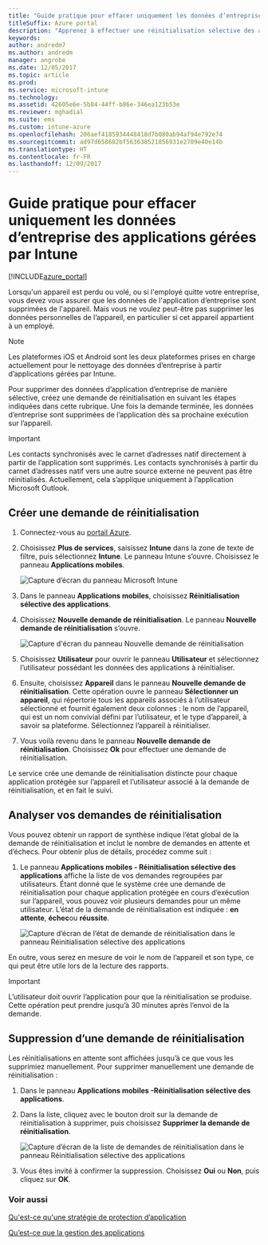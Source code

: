 ```yaml
---
title: "Guide pratique pour effacer uniquement les données d’entreprise des applications"
titleSuffix: Azure portal
description: "Apprenez à effectuer une réinitialisation sélective des applications avec Microsoft Intune."
keywords: 
author: andredm7
ms.author: andredm
manager: angrobe
ms.date: 12/05/2017
ms.topic: article
ms.prod: 
ms.service: microsoft-intune
ms.technology: 
ms.assetid: 42605e6e-5b84-44ff-b86e-346ea123b53e
ms.reviewer: mghadial
ms.suite: ems
ms.custom: intune-azure
ms.openlocfilehash: 206aef4185934448418d7b080ab94af94e792e74
ms.sourcegitcommit: ad97d658682bf563638521856931e2709e40e14b
ms.translationtype: HT
ms.contentlocale: fr-FR
ms.lasthandoff: 12/09/2017
---
```

# <a name="how-to-wipe-only-corporate-data-from-intune-managed-apps"></a>Guide pratique pour effacer uniquement les données d’entreprise des applications gérées par Intune

[!INCLUDE[azure_portal](./includes/azure_portal.md)]

Lorsqu'un appareil est perdu ou volé, ou si l'employé quitte votre entreprise, vous devez vous assurer que les données de l'application d’entreprise sont supprimées de l'appareil. Mais vous ne voulez peut-être pas supprimer les données personnelles de l’appareil, en particulier si cet appareil appartient à un employé.

>[!NOTE]
> Les plateformes iOS et Android sont les deux plateformes prises en charge actuellement pour le nettoyage des données d’entreprise à partir d’applications gérées par Intune.

Pour supprimer des données d’application d’entreprise de manière sélective, créez une demande de réinitialisation en suivant les étapes indiquées dans cette rubrique. Une fois la demande terminée, les données d’entreprise sont supprimées de l’application dès sa prochaine exécution sur l’appareil.

>[!IMPORTANT]
> Les contacts synchronisés avec le carnet d’adresses natif directement à partir de l’application sont supprimés. Les contacts synchronisés à partir du carnet d’adresses natif vers une autre source externe ne peuvent pas être réinitialisés. Actuellement, cela s’applique uniquement à l’application Microsoft Outlook.

## <a name="create-a-wipe-request"></a>Créer une demande de réinitialisation

1.  Connectez-vous au [portail Azure](https://portal.azure.com).

2.  Choisissez **Plus de services**, saisissez **Intune** dans la zone de texte de filtre, puis sélectionnez **Intune**. Le panneau Intune s’ouvre. Choisissez le panneau **Applications mobiles**.

    ![Capture d’écran du panneau Microsoft Intune](./media/apps-selective-wipe01.png)

3.  Dans le panneau **Applications mobiles**, choisissez **Réinitialisation sélective des applications**.

4.  Choisissez **Nouvelle demande de réinitialisation**. Le panneau **Nouvelle demande de réinitialisation** s’ouvre.

    ![Capture d'écran du panneau Nouvelle demande de réinitialisation](./media/AzurePortal_MAM_NewWipeRequest.png)

5.  Choisissez **Utilisateur** pour ouvrir le panneau **Utilisateur** et sélectionnez l’utilisateur possédant les données des applications à réinitialiser.

6.  Ensuite, choisissez **Appareil** dans le panneau **Nouvelle demande de réinitialisation**. Cette opération ouvre le panneau **Sélectionner un appareil**, qui répertorie tous les appareils associés à l’utilisateur sélectionné et fournit également deux colonnes : le nom de l’appareil, qui est un nom convivial défini par l’utilisateur, et le type d’appareil, à savoir sa plateforme. Sélectionnez l’appareil à réinitialiser.

7.  Vous voilà revenu dans le panneau **Nouvelle demande de réinitialisation**. Choisissez **Ok** pour effectuer une demande de réinitialisation.

Le service crée une demande de réinitialisation distincte pour chaque application protégée sur l’appareil et l’utilisateur associé à la demande de réinitialisation, et en fait le suivi.

## <a name="monitor-your-wipe-requests"></a>Analyser vos demandes de réinitialisation

Vous pouvez obtenir un rapport de synthèse indique l’état global de la demande de réinitialisation et inclut le nombre de demandes en attente et d’échecs. Pour obtenir plus de détails, procédez comme suit :

1.  Le panneau **Applications mobiles - Réinitialisation sélective des applications** affiche la liste de vos demandes regroupées par utilisateurs. Étant donné que le système crée une demande de réinitialisation pour chaque application protégée en cours d’exécution sur l’appareil, vous pouvez voir plusieurs demandes pour un même utilisateur. L’état de la demande de réinitialisation est indiquée : **en attente**, **échec**ou **réussite**.

    ![Capture d’écran de l’état de demande de réinitialisation dans le panneau Réinitialisation sélective des applications](./media/wipe-request-status-1.png)

En outre, vous serez en mesure de voir le nom de l’appareil et son type, ce qui peut être utile lors de la lecture des rapports.

>[!IMPORTANT]
> L’utilisateur doit ouvrir l’application pour que la réinitialisation se produise. Cette opération peut prendre jusqu’à 30 minutes après l’envoi de la demande.

## <a name="delete-a-wipe-request"></a>Suppression d’une demande de réinitialisation

Les réinitialisations en attente sont affichées jusqu’à ce que vous les supprimiez manuellement.  Pour supprimer manuellement une demande de réinitialisation :

1.  Dans le panneau **Applications mobiles -Réinitialisation sélective des applications**.

2.  Dans la liste, cliquez avec le bouton droit sur la demande de réinitialisation à supprimer, puis choisissez **Supprimer la demande de réinitialisation**.

    ![Capture d’écran de la liste de demandes de réinitialisation dans le panneau Réinitialisation sélective des applications](./media/delete-wipe-request.png)

3.  Vous êtes invité à confirmer la suppression. Choisissez **Oui** ou **Non**, puis cliquez sur **OK**.

### <a name="see-also"></a>Voir aussi
[Qu'est-ce qu'une stratégie de protection d’application](app-protection-policy.md)

[Qu’est-ce que la gestion des applications](app-management.md)
